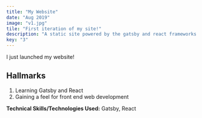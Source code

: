 ```yaml
---
title: "My Website"
date: "Aug 2019"
image: "v1.jpg"
tile: "First iteration of my site!"
description: "A static site powered by the gatsby and react frameworks."
key: "3"
---
```


I just launched my website!

## Hallmarks  
1. Learning Gatsby and React
2. Gaining a feel for front end web development


__**Technical Skills/Technologies Used:**__ Gatsby, React